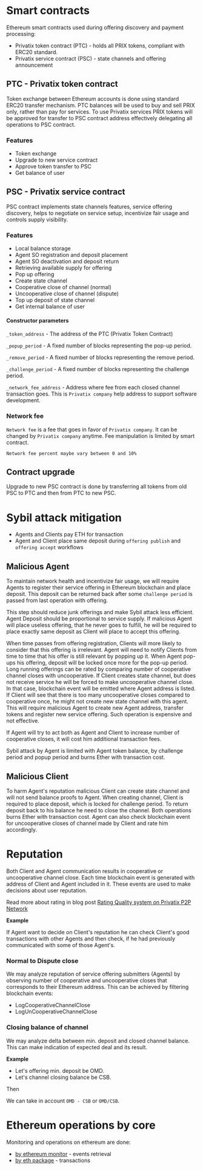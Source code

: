 # Smart contracts

Ethereum smart contracts used during offering discovery and payment processing:

- Privatix token contract (PTC) - holds all PRIX tokens, compliant with ERC20 standard.
- Privatix service contract (PSC) - state channels and offering announcement

## PTC - Privatix token contract

Token exchange between Ethereum accounts is done using standard ERC20 transfer mechanism. PTC balances will be used to buy and sell PRIX only, rather than pay for services. To use Privatix services PRIX tokens will be approved for transfer to PSC contract address effectively delegating all operations to PSC contract.

### Features

- Token exchange
- Upgrade to new service contract
- Approve token transfer to PSC
- Get balance of user

## PSC - Privatix service contract

PSC contract implements state channels features, service offering discovery, helps to negotiate on service setup, incentivize fair usage and controls supply visibility.

### Features

- Local balance storage
- Agent SO registration and deposit placement
- Agent SO deactivation and deposit return
- Retrieving available supply for offering
- Pop up offering
- Create state channel
- Cooperative close of channel (normal)
- Uncooperative close of channel (dispute)
- Top up deposit of state channel
- Get internal balance of user

#### Constructor parameters

`_token_address` - The address of the PTC (Privatix Token Contract)

`_popup_period` - A fixed number of blocks representing the pop-up period.

`_remove_period` - A fixed number of blocks representing the remove period.

`_challenge_period` - A fixed number of blocks representing the challenge period.

`_network_fee_address` - Address where fee from each closed channel transaction goes. This is `Privatix company` help address to support software development.

### Network fee

`Network fee` is a fee that goes in favor of `Privatix company`. It can be changed by `Privatix company` anytime. Fee manipulation is limited by smart contract.

    Network fee percent maybe vary between 0 and 10%

## Contract upgrade

Upgrade to new PSC contract is done by transferring all tokens from old PSC to PTC and then from PTC to new PSC.

# Sybil attack mitigation

- Agents and Clients pay ETH for transaction
- Agent and Client place same deposit during `offering publish` and `offering accept` workflows

## Malicious Agent

To maintain network health and incentivize fair usage, we will require Agents to register their service offering in Ethereum blockchain and place deposit. This deposit can be returned back after some `challenge period` is passed from last operation with offering.

This step should reduce junk offerings and make Sybil attack less efficient. Agent Deposit should be proportional to service supply. If malicious Agent will place useless offering, that he never goes to fulfill, he will be required to place exactly same deposit as Client will place to accept this offering.

When time passes from offering registration, Clients will more likely to consider that this offering is irrelevant. Agent will need to notify Clients from time to time that his offer is still relevant by popping up it. When Agent pop-ups his offering, deposit will be locked once more for the pop-up period. Long running offerings can be rated by comparing number of cooperative channel closes with uncooperative. If Client creates state channel, but does not receive service he will be forced to make uncooperative channel close. In that case, blockchain event will be emitted where Agent address is listed. If Client will see that there is too many uncooperative closes compared to cooperative once, he might not create new state channel with this agent. This will require malicious Agent to create new Agent address, transfer tokens and register new service offering. Such operation is expensive and not effective.

If Agent will try to act both as Agent and Client to increase number of cooperative closes, it will cost him additional transaction fees.

Sybil attack by Agent is limited with Agent token balance, by challenge period and popup period and burns Ether with transaction cost.

## Malicious Client

To harm Agent's reputation malicious Client can create state channel and will not send balance proofs to Agent. When creating channel, Client is required to place deposit, which is locked for challenge period. To return deposit back to his balance he need to close the channel. Both operations burns Ether with transaction cost. Agent can also check blockchain event for uncooperative closes of channel made by Client and rate him accordingly.

# Reputation

Both Client and Agent communication results in cooperative or uncooperative channel close. Each time blockchain event is generated with address of Client and Agent included in it. These events are used to make decisions about user reputation. 

Read more about rating in blog post [Rating Quality system on Privatix P2P Network](https://medium.com/privatix/privatix-network-rating-651b5171cf1f)

**Example**

If Agent want to decide on Client's reputation he can check Client's good transactions with other Agents and then check, if he had previously communicated with some of those Agent's.

### Normal to Dispute close

We may analyze reputation of service offering submitters (Agents) by observing number of cooperative and uncooperative closes that corresponds to their Ethereum address. This can be achieved by filtering blockchain events:

- LogCooperativeChannelClose
- LogUnCooperativeChannelClose

### Closing balance of channel

We may analyze delta between min. deposit and closed channel balance. This can make indication of expected deal and its result.

**Example**

- Let's offering min. deposit be OMD.
- Let's channel closing balance be CSB.

Then

We can take in account `OMD - CSB` or `OMD/CSB`.

# Ethereum operations by core

Monitoring and operations on ethereum are done:

- [by ethereum monitor](ethereum_monitor.md) - events retrieval
- [by eth package](https://github.com/Privatix/dappctrl/tree/master/eth) - transactions
